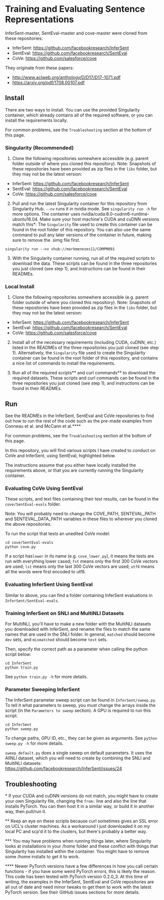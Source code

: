 # Training and Evaluating Sentence Representations 

InferSent-master, SentEval-master and cove-master were cloned from these repositories:
- InferSent: https://github.com/facebookresearch/InferSent
- SentEval: https://github.com/facebookresearch/SentEval
- CoVe: https://github.com/salesforce/cove
        
They originate from these papers:
- http://www.aclweb.org/anthology/D/D17/D17-1071.pdf
- https://arxiv.org/pdf/1708.00107.pdf

## Install

There are two ways to install. You can use the provided Singularity container, which already contains all of the required software, or you can install the requirements locally.

For common problems, see the `Troubleshooting` section at the bottom of this page.

### Singularity (Recommended)

1) Clone the following repositories somewhere accessible (e.g. parent folder outside of where you cloned this repository). Note: Snapshots of these repositories have been provided as zip files in the `libs` folder, but they may not be the latest version:
- InferSent: https://github.com/facebookresearch/InferSent
- SentEval: https://github.com/facebookresearch/SentEval
- CoVe: https://github.com/salesforce/cove

2) Pull and run the latest Singularity container for this repository from Singularity Hub. `--nv` runs it in nvidia mode. See `singularity run -h` for more options. The container uses nvidia/cuda:8.0-cudnn6-runtime-ubuntu16.04. Make sure your host machine's CUDA and cuDNN versions match this*: The `Singularity` file used to create this container can be found in the root folder of this repository. You can also use the same command to pull any later versions of the container in future, making sure to remove the .simg file first.
```
singularity run --nv shub://markmenezes11/COMPM091
```

3) With the Singularity container running, run all of the required scripts to download the data. These scripts can be found in the three repositories you just cloned (see step 1), and instructions can be found in their READMEs.

### Local Install

1) Clone the following repositories somewhere accessible (e.g. parent folder outside of where you cloned this repository). Note: Snapshots of these repositories have been provided as zip files in the `libs` folder, but they may not be the latest version:
- InferSent: https://github.com/facebookresearch/InferSent
- SentEval: https://github.com/facebookresearch/SentEval
- CoVe: https://github.com/salesforce/cove

2) Install all of the necessary requirements (including CUDA, cuDNN, etc.) listed in the READMEs of the three repositories you just cloned (see step 1). Alternatively, the `Singularity` file used to create the Singularity container can be found in the root folder of this repository, and contains a nice list of commands to install the requirements.

3) Run all of the required scripts** and curl commands** to download the required datasets. These scripts and curl commands can be found in the three repositories you just cloned (see step 1), and instructions can be found in their READMEs.




## Run

See the READMEs in the InferSent, SentEval and CoVe repositories to find out how to run the rest of the code such as the pre-made examples from Conneau et al. and McCann et al.****

For common problems, see the `Troubleshooting` section at the bottom of this page.

In this repository, you will find various scripts I have created to conduct on CoVe and InferSent, using SentEval, highlighted below.

The instructions assume that you either have locally installed the requirements above, or that you are currently running the Singularity container.

### Evaluating CoVe Using SentEval

These scripts, and text files containing their test results, can be found in the `cove/SentEval-evals` folder.

Note: You will probably need to change the COVE_PATH, SENTEVAL_PATH and SENTEVAL_DATA_PATH variables in these files to wherever you cloned the above repositories.  

To run the script that tests an unedited CoVe model:
```
cd cove/SentEval-evals
python cove.py
```

If a script has`lower` in its name (e.g. `cove_lower.py`), it means the tests are run with everything lower cased; `fst` means only the first 300 CoVe vectors are used; `lst` means only the last 300 CoVe vectors are used; `utf8` means all the words were first encoded to utf8.

### Evaluating InferSent Using SentEval

Similar to above, you can find a folder containing InferSent evaluations in `InferSent/SentEval-evals`.

### Training InferSent on SNLI and MultiNLI Datasets

For MultiNLI, you'll have to make a new folder with the MultiNLI datasets you downloaded with InferSent, and rename the files to match the same names that are used in the SNLI folder. In general, `matched` should become `dev` sets, and `mismatched` should become `test` sets.  

Then, specify the correct path as a parameter when calling the python script below:

```
cd InferSent
python train.py
```

See `python train.py -h` for more details.

### Parameter Sweeping InferSent

The InferSent parameter sweep script can be found in `InferSent/sweep.py`. To tell it what parameters to sweep, you must change the arrays inside the script (in the `Parameters to sweep` section). A GPU is required to run this script.

```
cd InferSent
python sweep.py
```

To change paths, GPU ID, etc., they can be given as arguments. See `python sweep.py -h` for more details.

`sweep_default.py` does a single sweep on default parameters. It uses the AllNLI dataset, which you will need to create by combining the SNLI and MultiNLI datasets: https://github.com/facebookresearch/InferSent/issues/24 




## Troubleshooting

\* If your CUDA and cuDNN versions do not match, you might have to create your own Singularity file, changing the `from:` line and also the line that installs PyTorch. You can then host it in a similar way, or build it in another way, then pull/run it.

\**  Keep an eye on these scripts because curl sometimes gives an SSL error on UCL's cluster machines. As a workaround I just downloaded it on my local PC and scp'd it to the clusters, but there's probably a better way.

\*** You may have problems when running things later, where Singularity looks at installations in your /home folder and these conflict with things that Singularity has installed within the container. You might have to remove some /home installs to get it to work.

\**** Newer PyTorch versions have a few differences in how you call certain functions - if you have some weird PyTorch errors, this is likely the reason. This code has been tested with PyTorch version 0.2.0_3. At this time of writing, the examples in the InferSent, SentEval and CoVe repositories are all out of date and need minor tweaks to get them to work with the latest PyTorch version. See their GitHub issues sections for more details. 